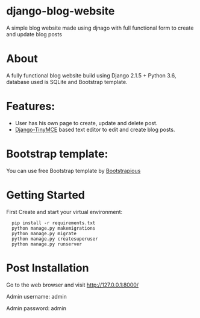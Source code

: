 # django-blog-website
A simple blog website made using djnago with full functional form to create and update blog posts

# About
A fully functional blog website build using Django 2.1.5 + Python 3.6, database used is SQLite and Bootstrap template.

# Features:
* User has his own page to create, update and delete post.
* [Django-TinyMCE](https://django-tinymce.readthedocs.io/en/latest/installation.html) based text editor to edit and create blog posts.




# Bootstrap template:
You can use free Bootstrap template by [Bootstrapious](https://bootstrapious.com/p/bootstrap-blog)

# Getting Started

First Create and start your virtual environment:
```
  pip install -r requirements.txt
  python manage.py makemigrations
  python manage.py migrate
  python manage.py createsuperuser
  python manage.py runserver
```
# Post Installation
Go to the web browser and visit http://127.0.0.1:8000/

Admin username: admin

Admin password: admin
